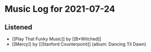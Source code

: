# Music Log for 2021-07-24

## Listened

- [[Play That Funky Music]] by [[B*Witched]]
- [[Mercy]] by [[Stanford Counterpoint]] (album: Dancing Til Dawn)

